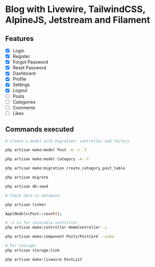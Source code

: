 # Blog with Livewire, TailwindCSS, AlpineJS, Jetstream and Filament

## Features

- [X] Login
- [X] Register
- [X] Forgot Password
- [X] Reset Password
- [X] Dashboard
- [X] Profile
- [X] Settings
- [X] Logout
- [ ] Posts
- [ ] Categories
- [ ] Comments
- [ ] Likes

## Commands executed

```bash
# Create a model with migration, controller and factory

php artisan make:model Post -m -c -f

php artisan make:model Category -m -f

php artisan make:migration create_category_post_table

php artisan migrate

php artisan db:seed

# Check data in database

php artisan tinker

App\Models\Post::count();

# -i is for invocable controller
php artisan make:controller HomeController -i

php artisan make:component Posts/PostCard --view

# For storage:
php artisan storage:link

php artisan make:livewire PostList
```
